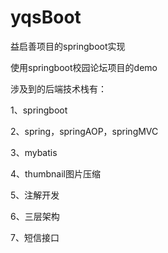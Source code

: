 # yqsBoot
益启善项目的springboot实现

使用springboot校园论坛项目的demo

涉及到的后端技术栈有：

1、springboot

2、spring，springAOP，springMVC

3、mybatis

4、thumbnail图片压缩

5、注解开发

6、三层架构

7、短信接口

